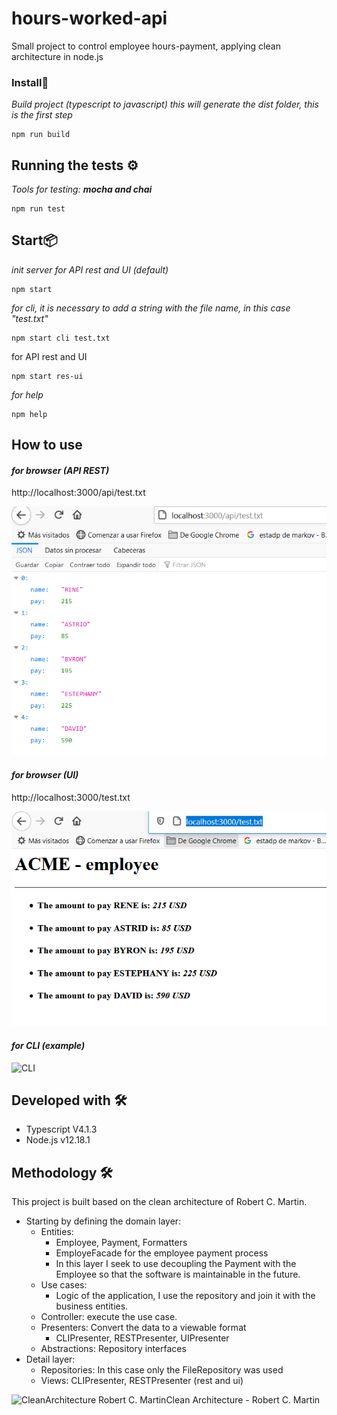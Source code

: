 
# hours-worked-api
Small project to control employee hours-payment, applying clean architecture in node.js

### Install🔧

*Build project (typescript to javascript)*
*this will generate the dist folder, this is the first step*

    npm run build

## Running the tests ⚙️
*Tools for testing: **mocha and chai***

    npm run test
  
## Start📦

*init server for API rest  and UI (default)* 

    npm start  

*for cli, it is necessary to add a string with the file name, in this case "test.txt"*
    
    npm start cli test.txt
for API rest and UI

    npm start res-ui

*for help*

    npm help

## How to use
#### *for browser (API REST)*
  http://localhost:3000/api/test.txt

![UI](./screenshoots/capturaREST.png?raw=true "Title")
  
#### *for browser (UI)*
http://localhost:3000/test.txt

![UI](./screenshoots/capturaUI.png?raw=true "Title")

#### *for CLI (example)*

![CLI](https://github.com/byronrosas/hours-worked-api/blob/main/capturaCLI.png?raw=true)

## Developed with 🛠️
 - Typescript V4.1.3
 - Node.js v12.18.1
## Methodology 🛠️
This project is built based on the clean architecture of Robert C. Martin.  
 - Starting by defining the domain layer:
	 - Entities:
		 - Employee, Payment, Formatters  
		 - EmployeFacade for the employee payment process  
		 - In this layer I seek to use decoupling the Payment with the Employee so that the software is maintainable in the future.  
	- Use cases:  
		- Logic of the application, I use the repository and join it with the business entities.  
	- Controller:  execute the use case.  
	- Presenters:  Convert the data to a viewable format  
		- CLIPresenter, RESTPresenter, UIPresenter  
	- Abstractions: Repository interfaces  
- Detail layer:  
	- Repositories:  In this case only the FileRepository was used  
	- Views:  CLIPresenter, RESTPresenter (rest and ui)

![CleanArchitecture Robert C. Martin](https://blog.cleancoder.com/uncle-bob/images/2012-08-13-the-clean-architecture/CleanArchitecture.jpg)Clean Architecture - Robert C. Martin
